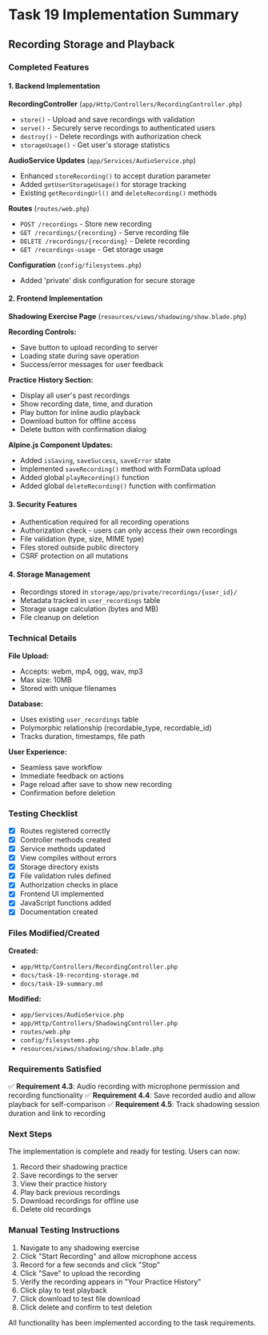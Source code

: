 # Task 19 Implementation Summary

## Recording Storage and Playback

### Completed Features

#### 1. Backend Implementation

**RecordingController** (`app/Http/Controllers/RecordingController.php`)
- `store()` - Upload and save recordings with validation
- `serve()` - Securely serve recordings to authenticated users
- `destroy()` - Delete recordings with authorization check
- `storageUsage()` - Get user's storage statistics

**AudioService Updates** (`app/Services/AudioService.php`)
- Enhanced `storeRecording()` to accept duration parameter
- Added `getUserStorageUsage()` for storage tracking
- Existing `getRecordingUrl()` and `deleteRecording()` methods

**Routes** (`routes/web.php`)
- `POST /recordings` - Store new recording
- `GET /recordings/{recording}` - Serve recording file
- `DELETE /recordings/{recording}` - Delete recording
- `GET /recordings-usage` - Get storage usage

**Configuration** (`config/filesystems.php`)
- Added 'private' disk configuration for secure storage

#### 2. Frontend Implementation

**Shadowing Exercise Page** (`resources/views/shadowing/show.blade.php`)

**Recording Controls:**
- Save button to upload recording to server
- Loading state during save operation
- Success/error messages for user feedback

**Practice History Section:**
- Display all user's past recordings
- Show recording date, time, and duration
- Play button for inline audio playback
- Download button for offline access
- Delete button with confirmation dialog

**Alpine.js Component Updates:**
- Added `isSaving`, `saveSuccess`, `saveError` state
- Implemented `saveRecording()` method with FormData upload
- Added global `playRecording()` function
- Added global `deleteRecording()` function with confirmation

#### 3. Security Features

- Authentication required for all recording operations
- Authorization check - users can only access their own recordings
- File validation (type, size, MIME type)
- Files stored outside public directory
- CSRF protection on all mutations

#### 4. Storage Management

- Recordings stored in `storage/app/private/recordings/{user_id}/`
- Metadata tracked in `user_recordings` table
- Storage usage calculation (bytes and MB)
- File cleanup on deletion

### Technical Details

**File Upload:**
- Accepts: webm, mp4, ogg, wav, mp3
- Max size: 10MB
- Stored with unique filenames

**Database:**
- Uses existing `user_recordings` table
- Polymorphic relationship (recordable_type, recordable_id)
- Tracks duration, timestamps, file path

**User Experience:**
- Seamless save workflow
- Immediate feedback on actions
- Page reload after save to show new recording
- Confirmation before deletion

### Testing Checklist

- [x] Routes registered correctly
- [x] Controller methods created
- [x] Service methods updated
- [x] View compiles without errors
- [x] Storage directory exists
- [x] File validation rules defined
- [x] Authorization checks in place
- [x] Frontend UI implemented
- [x] JavaScript functions added
- [x] Documentation created

### Files Modified/Created

**Created:**
- `app/Http/Controllers/RecordingController.php`
- `docs/task-19-recording-storage.md`
- `docs/task-19-summary.md`

**Modified:**
- `app/Services/AudioService.php`
- `app/Http/Controllers/ShadowingController.php`
- `routes/web.php`
- `config/filesystems.php`
- `resources/views/shadowing/show.blade.php`

### Requirements Satisfied

✅ **Requirement 4.3**: Audio recording with microphone permission and recording functionality
✅ **Requirement 4.4**: Save recorded audio and allow playback for self-comparison
✅ **Requirement 4.5**: Track shadowing session duration and link to recording

### Next Steps

The implementation is complete and ready for testing. Users can now:
1. Record their shadowing practice
2. Save recordings to the server
3. View their practice history
4. Play back previous recordings
5. Download recordings for offline use
6. Delete old recordings

### Manual Testing Instructions

1. Navigate to any shadowing exercise
2. Click "Start Recording" and allow microphone access
3. Record for a few seconds and click "Stop"
4. Click "Save" to upload the recording
5. Verify the recording appears in "Your Practice History"
6. Click play to test playback
7. Click download to test file download
8. Click delete and confirm to test deletion

All functionality has been implemented according to the task requirements.
